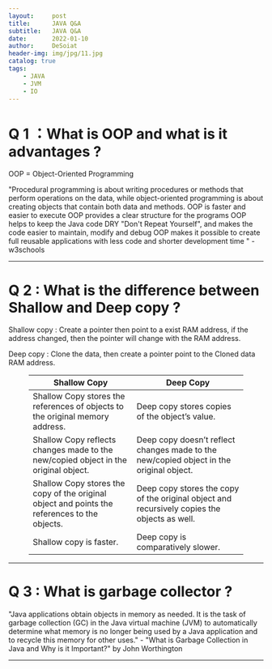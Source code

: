 ```yaml
---
layout:     post
title:      JAVA Q&A
subtitle:   JAVA Q&A
date:       2022-01-10
author:     DeSoiat
header-img: img/jpg/11.jpg
catalog: true
tags: 
    - JAVA
    - JVM
    - IO
---
```



# Q 1 ：What is OOP and what is it advantages ?

OOP = Object-Oriented Programming

"Procedural programming is about writing procedures or methods that perform operations on the data, while object-oriented programming is about creating objects that contain both data and methods.
OOP is faster and easier to execute
OOP provides a clear structure for the programs
OOP helps to keep the Java code DRY "Don't Repeat Yourself", and makes the code easier to maintain, modify and debug
OOP makes it possible to create full reusable applications with less code and shorter development time " - w3schools

---

# Q 2 : What is the difference between Shallow and Deep copy ?

Shallow copy : Create a pointer then point to a exist RAM address, if the address changed, then the pointer will change with the RAM address.

Deep copy : Clone the data, then create a pointer point to the Cloned data RAM address.

<figure class="table"><table><thead><tr><th>Shallow Copy</th><th>Deep Copy</th></tr></thead><tbody><tr><td>Shallow Copy stores the references of objects to the original memory address. &nbsp;&nbsp;</td><td>Deep copy stores copies of the object’s value.</td></tr><tr><td>Shallow Copy reflects changes made to the new/copied object in the original object.</td><td>Deep copy doesn’t reflect changes made to the new/copied object in the original object.</td></tr><tr><td>Shallow Copy stores the copy of the original object and points the references to the objects.</td><td>Deep copy stores the copy of the original object and recursively copies the objects as well.</td></tr><tr><td>Shallow copy is faster.</td><td>Deep copy is comparatively slower.</td></tr></tbody></table></figure>

---

# Q 3 : What is garbage collector ?

"Java applications obtain objects in memory as needed. It is the task of garbage collection (GC) in the Java virtual machine (JVM) to automatically determine what memory is no longer being used by a Java application and to recycle this memory for other uses." - "What is Garbage Collection in Java
and Why is it Important?" by John Worthington

---








